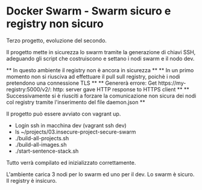# Docker Swarm - Swarm sicuro e registry non sicuro

Terzo progetto, evoluzione del secondo.

Il progetto mette in sicurezza lo swarm tramite la generazione di chiavi SSH,
adeguando gli script che costruiscono e settano i nodi swarm e il nodo dev.

** In questo ambiente il registry non è ancora in sicurezza **
** In un primo momento non si riusciva ad effettuare il pull sull registry, poichè i nodi pretendono una connessione TLS **
** Genererà errore: Get https://my-registry:5000/v2/: http: server gave HTTP response to HTTPS client **
** Successivamente si è riusciti a forzare la comunicazione non sicura dei nodi col registry tramite l'inserimento del file daemon.json **

Il progetto può essere avviato con vagrant up.

- Login ssh in macchina dev (vagrant ssh dev)
- ls ~/projects/03.insecure-project-secure-swarm
- ./build-all-projects.sh
- ./build-all-images.sh
- ./start-sentence-stack.sh

Tutto verrà compilato ed inizializzato correttamente.

L'ambiente carica 3 nodi per lo swarm ed uno per il dev. Lo swarm è sicuro. Il registry è insicuro.